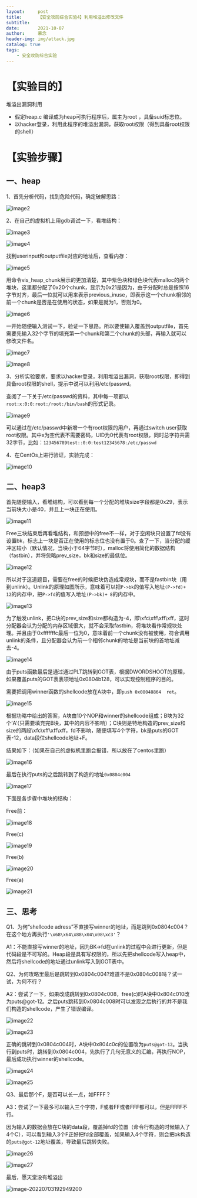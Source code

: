 ```yaml
---
layout:     post   				    
title:      【安全攻防综合实验4】利用堆溢出修改文件		
subtitle:   
date:       2021-10-07 				
author:     慕念 						
header-img: img/attack.jpg 	
catalog: true 						
tags:								
    - 安全攻防综合实验                    
---
```


# 【实验目的】

堆溢出漏洞利用

- 假定heap.c 编译成为heap可执行程序后，属主为root ，具备suid标志位。
- 以hacker登录，利用此程序的堆溢出漏洞，获取root权限（得到具备root权限的shell）



# 【实验步骤】

## 一、heap

1、首先分析代码，找到危险代码，确定破解思路：

![image2](https://cdn.jsdelivr.net/gh/munian08/drawingbed@main/img/202207031921291.png)

2、在自己的虚拟机上用gdb调试一下，看堆结构：

![image3](https://cdn.jsdelivr.net/gh/munian08/drawingbed@main/img/202207031921531.png)

![image4](https://cdn.jsdelivr.net/gh/munian08/drawingbed@main/img/202207031921438.png)

找到userinput和outputfile对应的地址后，查看内存：

![image5](https://cdn.jsdelivr.net/gh/munian08/drawingbed@main/img/202207031921587.png)

用命令vis_heap_chunk展示的更加清楚，其中紫色块和绿色块代表malloc的两个堆块，这里都分配了0x20个chunk，显示为0x21是因为，由于分配时总是按照16字节对齐，最后一位就可以用来表示previous_inuse，即表示这一个chunk相邻的前一个chunk是否是在使用的状态，如果是就为1，否则为0。

![image6](https://cdn.jsdelivr.net/gh/munian08/drawingbed@main/img/202207031921800.png)

一开始随便输入测试一下，验证一下思路。所以要使输入覆盖到outputfile，首先需要先输入32个字节的填充第一个chunk和第二个chunk的头部，再输入就可以修改文件名。

![image7](https://cdn.jsdelivr.net/gh/munian08/drawingbed@main/img/202207031921971.png)

![image8](https://cdn.jsdelivr.net/gh/munian08/drawingbed@main/img/202207031922698.png)

 

3、分析实验要求，要求以hacker登录，利用堆溢出漏洞，获取root权限，即得到具备root权限的shell，提示中说可以利用/etc/passwd。

查阅了一下关于/etc/passwd的资料，其中每一项都以`root:x:0:0:root:/root:/bin/bash`的形式记录。

 ![image9](https://cdn.jsdelivr.net/gh/munian08/drawingbed@main/img/202207031922652.jpeg)

可以通过在/etc/passwd中新增一个有root权限的用户，再通过switch user获取root权限。其中x为空代表不需要密码，UID为0代表有root权限，同时总字符共需32字节，比如：`123456789test::0:0:test12345678:/etc/passwd`

4、在CentOs上进行验证，实验完成：

![image10](https://cdn.jsdelivr.net/gh/munian08/drawingbed@main/img/202207031923861.png)

 

## 二、heap3

首先随便输入，看堆结构，可以看到每一个分配的堆块size字段都是0x29，表示当前块大小是40，并且上一块正在使用。

![image11](https://cdn.jsdelivr.net/gh/munian08/drawingbed@main/img/202207031923915.png)

Free三块结束后再看堆结构，和预想中的free不一样，对于空闲块只设置了fd没有设置bk，标志上一块是否正在使用的标志位也没有置于0。查了一下，当分配的缓冲区较小（默认情况，当块小于64字节时），malloc将使用简化的数据结构（fastbin），并将忽略prev_size，bk和size的最低位。

![image12](https://cdn.jsdelivr.net/gh/munian08/drawingbed@main/img/202207031923283.png)

所以对于这道题目，需要在free的时候把块伪造成常规块，而不是fastbin块（用到unlink）。Unlink的原理如图所示，意味着可以把`P->bk`的值写入地址`(P->fd)+ 12`的内存中，把`P->fd`的值写入地址`(P->bk)+ 8`的内存中。

![image13](https://cdn.jsdelivr.net/gh/munian08/drawingbed@main/img/202207031923080.png)

 

为了触发unlink，把C块的prev_size和size都构造为-4，即\xfc\xff\xff\xff，这时分配器会认为分配的内存区域很大，就不会采取fastbin，将堆块看作常规块处理。并且由于0xfffffffc最后一位为0，意味着前一个chunk没有被使用，符合调用unlink的条件，且分配器会认为前一个相邻chunk的地址是当前块的首地址减去-4。

![image14](https://cdn.jsdelivr.net/gh/munian08/drawingbed@main/img/202207031923839.png)

由于puts函数最后是通过通过PLT跳转到GOT表，根据DWORDSHOOT的原理，如果覆盖puts的GOT表表项地址0x0804b128，可以实现控制程序的目的。

需要把调用winner函数的shellcode放在A块中，即`push 0x08048864  ret`。

![image15](https://cdn.jsdelivr.net/gh/munian08/drawingbed@main/img/202207031924924.png) 

根据功略中给出的答案，A块由10个NOP和winner的shellcode组成；B块为32个’A‘（只需要填充完B块，其中的内容不影响）；C块则是特地构造的prev_size和size的两段\xfc\xff\xff\xff，fd不影响，随便填写4个字符，bk是puts的GOT表-12，data段位shellcode地址+F。

结果如下：（如果在自己的虚拟机里跑会报错，所以放在了centos里跑）

![image16](https://cdn.jsdelivr.net/gh/munian08/drawingbed@main/img/202207031924498.png)

最后在执行puts的之后跳转到了构造的地址`0x0804c004`

![image17](https://cdn.jsdelivr.net/gh/munian08/drawingbed@main/img/202207031925125.png) 



下面是各步骤中堆块的结构：

Free前：

![image18](https://cdn.jsdelivr.net/gh/munian08/drawingbed@main/img/202207031925461.png)

Free(c)

![image19](https://cdn.jsdelivr.net/gh/munian08/drawingbed@main/img/202207031925646.png)

Free(b)

![image20](https://cdn.jsdelivr.net/gh/munian08/drawingbed@main/img/202207031925185.png)

Free(a)

![image21](https://cdn.jsdelivr.net/gh/munian08/drawingbed@main/img/202207031925507.png)

 

 

## 三、思考

Q1、为何“shellcode adress”不直接写winner的地址，而是跳到0x0804c004？在这个地方再执行`'\x68\x64\x88\x04\x08\xc3'`？

A1：不能直接写winner的地址，因为BK->fd在unlink的过程中会进行更新，但是代码段是不可写的。Heap段是具有写权限的，所以先把shellcode写入heap中，然后将shellcode的地址通过unlink写入到GOT表中。

 

Q2、为何攻略里最后是跳转到0x0804c004?难道不是0x0804c008吗？试一试，为何不行？

A2：尝试了一下，如果改成跳转到0x0804c008，free(c)时A块中0x804c010改为puts@got-12。之后puts跳转到0x0804c008时可以发现之后执行的并不是我们构造的shellcode，产生了错误编译。

![image22](https://cdn.jsdelivr.net/gh/munian08/drawingbed@main/img/202207031936939.png)

![image23](https://cdn.jsdelivr.net/gh/munian08/drawingbed@main/img/202207031926057.png)

正确的跳转到0x0804c004时，A块中0x804c0c的位置改为`puts@got-12`。当执行到puts时，跳转到0x0804c004，先执行了几句无意义的汇编，再执行NOP，最后成功执行winner的shellcode。

![image24](https://cdn.jsdelivr.net/gh/munian08/drawingbed@main/img/202207031927176.png)

![image25](https://cdn.jsdelivr.net/gh/munian08/drawingbed@main/img/202207031927494.png)



Q3、最后那个F，是否可以长一点，如FFFF？

A3：尝试了一下最多可以输入三个字符，F或者FF或者FFF都可以，但是FFFF不行。

因为输入的数据会放在C块的data段，覆盖掉fd的位置（命令行构造的时候输入了4个C），可以看到输入3个F正好把fd全部覆盖，如果输入4个字符，则会把bk构造的`puts@got-12`地址覆盖，导致最后跳转失败。

![image26](https://cdn.jsdelivr.net/gh/munian08/drawingbed@main/img/202207031927736.png)

![image27](https://cdn.jsdelivr.net/gh/munian08/drawingbed@main/img/202207031927571.png)

 

最后，愿天堂没有堆溢出

![image-20220703192949200](https://cdn.jsdelivr.net/gh/munian08/drawingbed@main/img/202207031929325.png)